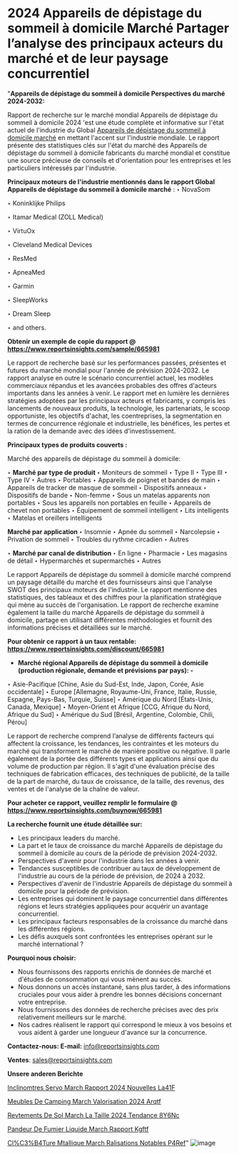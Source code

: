# 2024 Appareils de dépistage du sommeil à domicile Marché Partager l’analyse des principaux acteurs du marché et de leur paysage concurrentiel

"<strong>Appareils de dépistage du sommeil à domicile Perspectives du marché 2024-2032:</strong>

Rapport de recherche sur le marché mondial Appareils de dépistage du sommeil à domicile 2024 'est une étude complète et informative sur l'état actuel de l'industrie du Global <a href=https://www.reportsinsights.com/sample/665981>Appareils de dépistage du sommeil à domicile marché</a> en mettant l'accent sur l'industrie mondiale. Le rapport présente des statistiques clés sur l'état du marché des Appareils de dépistage du sommeil à domicile fabricants du marché mondial et constitue une source précieuse de conseils et d'orientation pour les entreprises et les particuliers intéressés par l'industrie.

<strong>Principaux moteurs de l'industrie mentionnés dans le rapport Global Appareils de dépistage du sommeil à domicile marché</strong> :
‣ NovaSom

‣ Koninklijke Philips

‣ Itamar Medical (ZOLL Medical)

‣ VirtuOx

‣ Cleveland Medical Devices

‣ ResMed

‣ ApneaMed

‣ Garmin

‣ SleepWorks

‣ Dream Sleep

‣ and others.

<strong>Obtenir un exemple de copie du rapport @ <a href=https://www.reportsinsights.com/sample/665981>https://www.reportsinsights.com/sample/665981</a></strong>

Le rapport de recherche basé sur les performances passées, présentes et futures du marché mondial pour l'année de prévision 2024-2032. Le rapport analyse en outre le scénario concurrentiel actuel, les modèles commerciaux répandus et les avancées probables des offres d'acteurs importants dans les années à venir. Le rapport met en lumière les dernières stratégies adoptées par les principaux acteurs et fabricants, y compris les lancements de nouveaux produits, la technologie, les partenariats, le scoop opportuniste, les objectifs d'achat, les coentreprises, la segmentation en termes de concurrence régionale et industrielle, les bénéfices, les pertes et la ration de la demande avec des idées d'investissement.

<strong>Principaux types de produits couverts :</strong>

Marché des appareils de dépistage du sommeil à domicile:

‣  <strong> Marché par type de produit </strong>
‣ Moniteurs de sommeil
‣ Type II
‣ Type III
‣ Type IV
‣ Autres
‣ Portables
‣ Appareils de poignet et bandes de main
‣ Appareils de tracker de masque de sommeil
‣ Dispositifs anneaux
‣ Dispositifs de bande
‣ Non-femme
‣ Sous un matelas apparents non portables
‣ Sous les appareils non portables en feuille
‣ Appareils de chevet non portables
‣ Équipement de sommeil intelligent
‣ Lits intelligents
‣ Matelas et oreillers intelligents

<strong>Marché par application </strong>
‣ Insomnie
‣ Apnée du sommeil
‣ Narcolepsie
‣ Privation de sommeil
‣ Troubles du rythme circadien
‣ Autres

‣  <strong> Marché par canal de distribution </strong>
‣ En ligne
‣ Pharmacie
‣ Les magasins de détail
‣ Hypermarchés et supermarchés
‣ Autres

Le rapport Appareils de dépistage du sommeil à domicile marché comprend un paysage détaillé du marché et des fournisseurs ainsi que l'analyse SWOT des principaux moteurs de l'industrie. Le rapport mentionne des statistiques, des tableaux et des chiffres pour la planification stratégique qui mène au succès de l'organisation. Le rapport de recherche examine également la taille du marché Appareils de dépistage du sommeil à domicile, partage en utilisant différentes méthodologies et fournit des informations précises et détaillées sur le marché.

<strong>Pour obtenir ce rapport à un taux rentable: <a href=https://www.reportsinsights.com/discount/665981>https://www.reportsinsights.com/discount/665981</a></strong>
<ul>
  <li><strong>Marché régional Appareils de dépistage du sommeil à domicile (production régionale, demande et prévisions par pays): -</strong></li>
</ul>
‣ Asie-Pacifique [Chine, Asie du Sud-Est, Inde, Japon, Corée, Asie occidentale]
‣ Europe [Allemagne, Royaume-Uni, France, Italie, Russie, Espagne, Pays-Bas, Turquie, Suisse]
‣ Amérique du Nord [États-Unis, Canada, Mexique]
‣ Moyen-Orient et Afrique [CCG, Afrique du Nord, Afrique du Sud]
‣ Amérique du Sud [Brésil, Argentine, Colombie, Chili, Pérou]

Le rapport de recherche comprend l’analyse de différents facteurs qui affectent la croissance, les tendances, les contraintes et les moteurs du marché qui transforment le marché de manière positive ou négative. Il parle également de la portée des différents types et applications ainsi que du volume de production par région. Il s'agit d'une évaluation précise des techniques de fabrication efficaces, des techniques de publicité, de la taille de la part de marché, du taux de croissance, de la taille, des revenus, des ventes et de l'analyse de la chaîne de valeur.

<strong>Pour acheter ce rapport, veuillez remplir le formulaire @   <a href=https://www.reportsinsights.com/buynow/665981>https://www.reportsinsights.com/buynow/665981</a></strong>

<strong>La recherche fournit une étude détaillée sur:</strong>
<ul>
  <li>Les principaux leaders du marché.</li>
  <li>La part et le taux de croissance du marché Appareils de dépistage du sommeil à domicile au cours de la période de prévision 2024-2032.</li>
  <li>Perspectives d'avenir pour l'industrie dans les années à venir.</li>
  <li>Tendances susceptibles de contribuer au taux de développement de l'industrie au cours de la période de prévision, de 2024 à 2032.</li>
  <li>Perspectives d'avenir de l'industrie Appareils de dépistage du sommeil à domicile pour la période de prévision.</li>
  <li>Les entreprises qui dominent le paysage concurrentiel dans différentes régions et leurs stratégies appliquées pour acquérir un avantage concurrentiel.</li>
  <li>Les principaux facteurs responsables de la croissance du marché dans les différentes régions.</li>
  <li>Les défis auxquels sont confrontées les entreprises opérant sur le marché international ?</li>
</ul>
<strong>Pourquoi nous choisir:</strong>
<ul>
  <li>Nous fournissons des rapports enrichis de données de marché et d'études de consommation qui vous mènent au succès.</li>
  <li>Nous donnons un accès instantané, sans plus tarder, à des informations cruciales pour vous aider à prendre les bonnes décisions concernant votre entreprise.</li>
  <li>Nous fournissons des données de recherche précises avec des prix relativement meilleurs sur le marché.</li>
  <li>Nos cadres réalisent le rapport qui correspond le mieux à vos besoins et vous aident à garder une longueur d'avance sur la concurrence.</li>
</ul>
<strong>Contactez-nous:
</strong><strong>E-mail:</strong> <a href=mailto:info@reportsinsights.com>info@reportsinsights.com</a>

<strong>Ventes</strong>: <a href=mailto:sales@reportsinsights.com>sales@reportsinsights.com</a>

<strong>Unsere anderen Berichte</strong>

<a href=https://www.linkedin.com/pulse/inclinom%C3%A8tres-servo-march%C3%A9-rapport-2024-nouvelles-la41f/>Inclinomtres Servo March Rapport 2024 Nouvelles La41F</a>

<a href=https://www.linkedin.com/pulse/meubles-de-camping-march%C3%A9-valorisation-2024-arqtf/>Meubles De Camping March Valorisation 2024 Arqtf</a>

<a href=https://www.linkedin.com/pulse/rev%C3%AAtements-de-sol-march%C3%A9-la-taille-2024-tendance-8y6nc/>Revtements De Sol March La Taille 2024 Tendance 8Y6Nc</a>

<a href=https://www.linkedin.com/pulse/%C3%A9pandeur-de-fumier-liquide-march%C3%A9-rapport-kgftf/>Pandeur De Fumier Liquide March Rapport Kgftf</a>

<a href=https://www.linkedin.com/pulse/cl%C3%B4ture-m%C3%A9tallique-march%C3%A9-r%C3%A9alisations-notables-p4ref/>Cl%C3%B4Ture Mtallique March Ralisations Notables P4Ref</a>"
![image](https://github.com/daminid12/RImarketgrowth/assets/158430485/1ff18caf-2bf2-4894-bdbb-43e20689a7b1)
